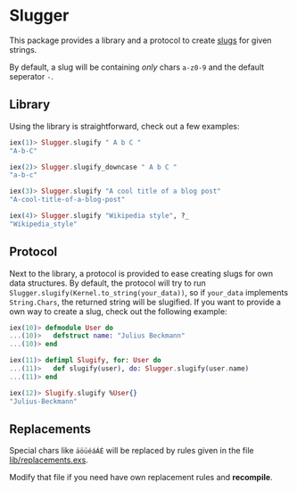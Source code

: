 # Slugger

This package provides a library and a protocol to create [slugs](http://en.wikipedia.org/wiki/Semantic_URL#Slug) for given strings.

By default, a slug will be containing _only_ chars `a-z0-9` and the default seperator `-`.

## Library

Using the library is straightforward, check out a few examples:

```elixir
iex(1)> Slugger.slugify " A b C "
"A-b-C"

iex(2)> Slugger.slugify_downcase " A b C "
"a-b-c"

iex(3)> Slugger.slugify "A cool title of a blog post"
"A-cool-title-of-a-blog-post"

iex(4)> Slugger.slugify "Wikipedia style", ?_
"Wikipedia_style"
```

## Protocol

Next to the library, a protocol is provided to ease creating slugs for own data structures.
By default, the protocol will try to run `Slugger.slugify(Kernel.to_string(your_data))`, so if `your_data` implements `String.Chars`, the returned string will be slugified.
If you want to provide a own way to create a slug, check out the following example:

```elixir
iex(10)> defmodule User do
...(10)>   defstruct name: "Julius Beckmann"
...(10)> end

iex(11)> defimpl Slugify, for: User do   
...(11)>   def slugify(user), do: Slugger.slugify(user.name)
...(11)> end

iex(12)> Slugify.slugify %User{}                          
"Julius-Beckmann"
```

## Replacements

Special chars like `äöüéáÁÉ` will be replaced by rules given in the file [lib/replacements.exs](lib/replacements.exs).

Modify that file if you need have own replacement rules and __recompile__.
